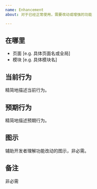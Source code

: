 ```yaml
---
name: Enhancement
about: 对于已经正常使用，需要改动或增强的功能

---
```


## 在哪里
- 页面 [e.g. 具体页面名或全局]
- 模块 [e.g. 具体模块名]

## 当前行为
精简地描述当前行为。

## 预期行为
精简地描述预期行为。

## 图示
辅助开发者理解功能改动的图示，非必需。

## 备注
非必需
